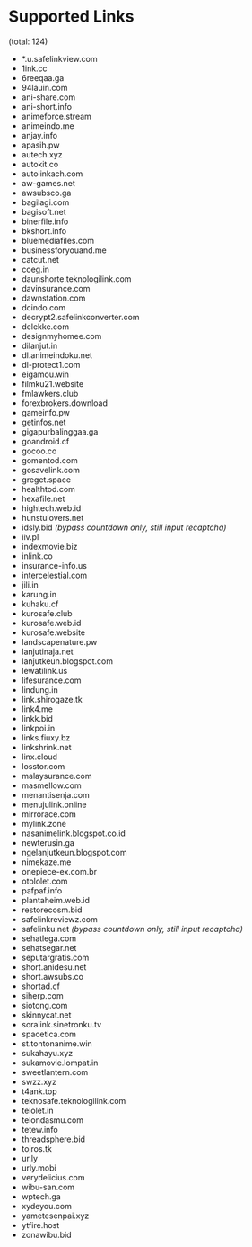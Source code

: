 # Supported Links
(total: 124)
* *.u.safelinkview.com
* 1ink.cc
* 6reeqaa.ga
* 94lauin.com
* ani-share.com
* ani-short.info
* animeforce.stream
* animeindo.me
* anjay.info
* apasih.pw
* autech.xyz
* autokit.co
* autolinkach.com
* aw-games.net
* awsubsco.ga
* bagilagi.com
* bagisoft.net
* binerfile.info
* bkshort.info
* bluemediafiles.com
* businessforyouand.me
* catcut.net
* coeg.in
* daunshorte.teknologilink.com
* davinsurance.com
* dawnstation.com
* dcindo.com
* decrypt2.safelinkconverter.com
* delekke.com
* designmyhomee.com
* dilanjut.in
* dl.animeindoku.net
* dl-protect1.com
* eigamou.win
* filmku21.website
* fmlawkers.club
* forexbrokers.download
* gameinfo.pw
* getinfos.net
* gigapurbalinggaa.ga
* goandroid.cf
* gocoo.co
* gomentod.com
* gosavelink.com
* greget.space
* healthtod.com
* hexafile.net
* hightech.web.id
* hunstulovers.net
* idsly.bid *(bypass countdown only, still input recaptcha)*
* iiv.pl
* indexmovie.biz
* inlink.co
* insurance-info.us
* intercelestial.com
* jili.in
* karung.in
* kuhaku.cf
* kurosafe.club
* kurosafe.web.id
* kurosafe.website
* landscapenature.pw
* lanjutinaja.net
* lanjutkeun.blogspot.com
* lewatilink.us
* lifesurance.com
* lindung.in
* link.shirogaze.tk
* link4.me
* linkk.bid
* linkpoi.in
* links.fiuxy.bz
* linkshrink.net
* linx.cloud
* losstor.com
* malaysurance.com
* masmellow.com
* menantisenja.com
* menujulink.online
* mirrorace.com
* mylink.zone
* nasanimelink.blogspot.co.id
* newterusin.ga
* ngelanjutkeun.blogspot.com
* nimekaze.me
* onepiece-ex.com.br
* otololet.com
* pafpaf.info
* plantaheim.web.id
* restorecosm.bid
* safelinkreviewz.com
* safelinku.net *(bypass countdown only, still input recaptcha)*
* sehatlega.com
* sehatsegar.net
* seputargratis.com
* short.anidesu.net
* short.awsubs.co
* shortad.cf
* siherp.com
* siotong.com
* skinnycat.net
* soralink.sinetronku.tv
* spacetica.com
* st.tontonanime.win
* sukahayu.xyz
* sukamovie.lompat.in
* sweetlantern.com
* swzz.xyz
* t4ank.top
* teknosafe.teknologilink.com
* telolet.in
* telondasmu.com
* tetew.info
* threadsphere.bid
* tojros.tk
* ur.ly
* urly.mobi
* verydelicius.com
* wibu-san.com
* wptech.ga
* xydeyou.com
* yametesenpai.xyz
* ytfire.host
* zonawibu.bid
